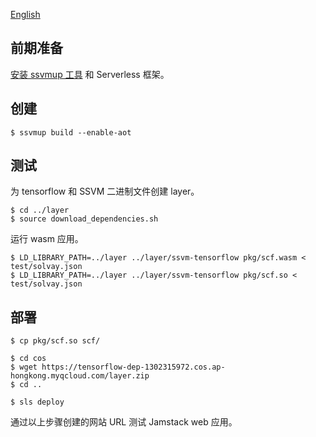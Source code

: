 [English](README-en.md)

## 前期准备

[安装 ssvmup 工具](https://www.secondstate.io/articles/ssvmup/)
和 Serverless 框架。

## 创建

```
$ ssvmup build --enable-aot
```

## 测试


为 tensorflow 和 SSVM 二进制文件创建 layer。

```
$ cd ../layer
$ source download_dependencies.sh
```

运行 wasm 应用。

```
$ LD_LIBRARY_PATH=../layer ../layer/ssvm-tensorflow pkg/scf.wasm < test/solvay.json
$ LD_LIBRARY_PATH=../layer ../layer/ssvm-tensorflow pkg/scf.so < test/solvay.json
```

## 部署

```
$ cp pkg/scf.so scf/

$ cd cos
$ wget https://tensorflow-dep-1302315972.cos.ap-hongkong.myqcloud.com/layer.zip
$ cd ..

$ sls deploy
```

通过以上步骤创建的网站 URL 测试 Jamstack web 应用。

